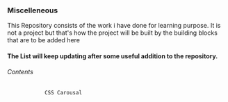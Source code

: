 ### Miscelleneous
This Repository consists of the work i have done for learning purpose. It is not a project but that's how the project will be built by the 
building blocks that are to be added here

#### The List will keep updating after some useful addition to the repository.

###### Contents 
                CSS Carousal
